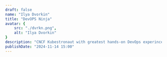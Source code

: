 ```yaml
---
draft: false
name: "Ilya Dvorkin"
title: "DevOPS Ninja"
avatar: {
    src: "./dvrkn.png",
    alt: "Ilya Dvorkin"
}
description: "CNCF Kubestronaut with greatest hands-on DevOps experince"
publishDate: "2024-11-14 15:00"
---
```

